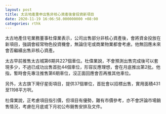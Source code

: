 ```yaml
---
layout: post
title: 太古地產重申出售非核心資產後會投資新項目
date: 2020-11-19 16:06:58.000000000 +08:00
categories: rthk
---
```


太古地產住宅業務董事杜偉業表示，公司出售部分非核心資產後，會將資金投放在新項目，強調會經常物色投資機會，無論住宅或商業物業都會考慮。他無回應未來會否繼續出售非核心資產。

太古早前推售太古城第6期共227個車位。杜偉業說，不會預測出售完成後可以套現多少，不過已成功出售首批44個車位，形容反應理想，會在月底推出第2批。他指，暫時會先專注推售第6期車位，沒正面回應會否再推其他車位。

另外，太古旗下灣仔星街項目，提供37個單位，首批會以招標出售，實用面積431至1198平方呎。

杜偉業說，正考慮項目指引價，但項目有優勢，難有市價參考，亦不會評論市場銷售情況，考慮在月底或下月初公布銷售安排及文件。
